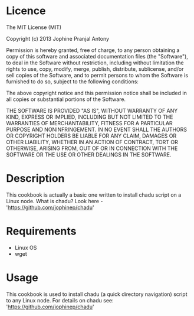 Licence
=======
The MIT License (MIT)

Copyright (c) 2013 Jophine Pranjal Antony

Permission is hereby granted, free of charge, to any person obtaining a copy of
this software and associated documentation files (the "Software"), to deal in
the Software without restriction, including without limitation the rights to
use, copy, modify, merge, publish, distribute, sublicense, and/or sell copies of
the Software, and to permit persons to whom the Software is furnished to do so,
subject to the following conditions:

The above copyright notice and this permission notice shall be included in all
copies or substantial portions of the Software.

THE SOFTWARE IS PROVIDED "AS IS", WITHOUT WARRANTY OF ANY KIND, EXPRESS OR
IMPLIED, INCLUDING BUT NOT LIMITED TO THE WARRANTIES OF MERCHANTABILITY, FITNESS
FOR A PARTICULAR PURPOSE AND NONINFRINGEMENT. IN NO EVENT SHALL THE AUTHORS OR
COPYRIGHT HOLDERS BE LIABLE FOR ANY CLAIM, DAMAGES OR OTHER LIABILITY, WHETHER
IN AN ACTION OF CONTRACT, TORT OR OTHERWISE, ARISING FROM, OUT OF OR IN
CONNECTION WITH THE SOFTWARE OR THE USE OR OTHER DEALINGS IN THE SOFTWARE.


Description
===========
   This cookbook is actually a basic one written to install chadu script on a Linux node.
   What is chadu? Look here - 'https://github.com/jophinep/chadu'

Requirements
============
* Linux OS
* wget

Usage
=====
  This cookbook is used to install chadu (a quick directory navigation) script to any Linux node. For details on chadu see: 'https://github.com/jophinep/chadu'

